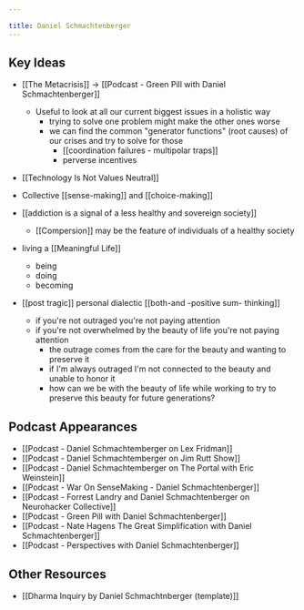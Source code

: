```yaml
---
title: Daniel Schmachtenberger
---
```

## Key Ideas
- [[The Metacrisis]] -> [[Podcast - Green Pill with Daniel Schmachtenberger]]
	- Useful to look at all our current biggest issues in a holistic way
		- trying to solve one problem might make the other ones worse
		- we can find the common "generator functions" (root causes) of our crises and try to solve for those
			- [[coordination failures - multipolar traps]]
			- perverse incentives
- [[Technology Is Not Values Neutral]]
- Collective [[sense-making]] and [[choice-making]]
- [[addiction is a signal of a less healthy and sovereign society]]
	- [[Compersion]] may be the feature of individuals of a healthy society	

- living a [[Meaningful Life]]
	- being
	- doing
	- becoming
- [[post tragic]] personal dialectic [[both-and -positive sum- thinking]]
	- if you're not outraged you're not paying attention
	- if you're not overwhelmed by the beauty of life you're not paying attention
		- the outrage comes from the care for the beauty and wanting to preserve it
		- if I'm always outraged I'm not connected to the beauty and unable to honor it
		- how can we be with the beauty of life while working to try to preserve this beauty for future generations?


## Podcast Appearances
- [[Podcast - Daniel Schmachtemberger on Lex Fridman]]
- [[Podcast - Daniel Schmachtemberger on Jim Rutt Show]]
- [[Podcast - Daniel Schmachtemberger on The Portal with Eric Weinstein]]
- [[Podcast - War On SenseMaking - Daniel Schmachtenberger]]
- [[Podcast - Forrest Landry and Daniel Schmachtenberger on Neurohacker Collective]]
- [[Podcast - Green Pill with Daniel Schmachtenberger]]
- [[Podcast - Nate Hagens The Great Simplification with Daniel Schmachtenberger]]
- [[Podcast - Perspectives with Daniel Schmachtenberger]]

## Other Resources
- [[Dharma Inquiry by Daniel Schmachtnberger (template)]]

